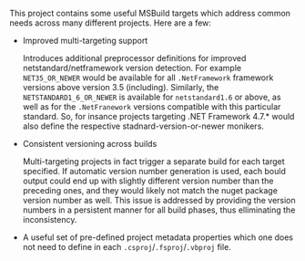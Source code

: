 This project contains some useful MSBuild targets which address common needs across many different projects. Here are a few:

* Improved multi-targeting support  

  Introduces additional preprocessor definitions for improved netstandard/netframework version detection. For example `NET35_OR_NEWER` would be available for all `.NetFramework` framework versions above version 3.5 (including). Similarly, the `NETSTANDARD1_6_OR_NEWER` is available for `netstandard1.6` or above, as well as for the `.NetFranework` versions compatible with this particular standard. So, for insance projects targeting .NET Framework 4.7.* would also define the respective stadnard-version-or-newer monikers.


* Consistent versioning across builds  

  Multi-targeting projects in fact trigger a separate build for each target specified. If automatic version number generation is used, each bould output could end up with slightly different version number than the preceding ones, and they would likely not match the nuget package version number as well. This issue is addressed by providing the version numbers in a persistent manner for all build phases, thus elliminating the inconsistency.


* A useful set of pre-defined project metadata properties which one does not need to define in each `.csproj`/`.fsproj`/`.vbproj` file.


